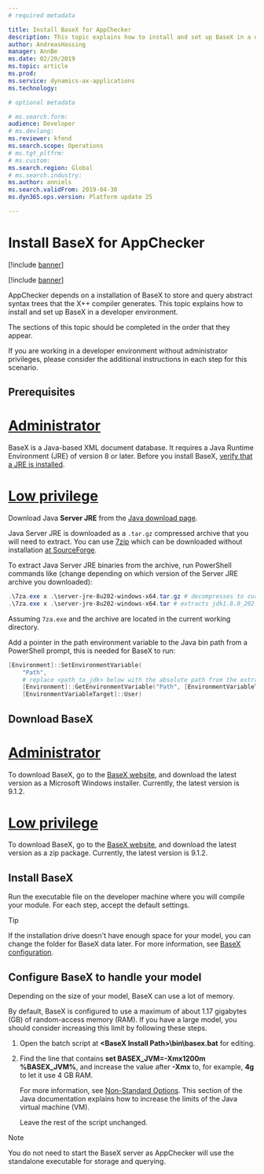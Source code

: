 ```yaml
---
# required metadata

title: Install BaseX for AppChecker
description: This topic explains how to install and set up BaseX in a developer environment.
author: AndreasHassing
manager: AnnBe
ms.date: 02/20/2019
ms.topic: article
ms.prod: 
ms.service: dynamics-ax-applications
ms.technology: 

# optional metadata

# ms.search.form:  
audience: Developer
# ms.devlang: 
ms.reviewer: kfend
ms.search.scope: Operations
# ms.tgt_pltfrm: 
# ms.custom: 
ms.search.region: Global
# ms.search.industry: 
ms.author: anniels
ms.search.validFrom: 2019-04-30
ms.dyn365.ops.version: Platform update 25

---
```


# Install BaseX for AppChecker

[!include [banner](../includes/banner.md)]

[!include [banner](../includes/preview-banner.md)]

AppChecker depends on a installation of BaseX to store and query abstract syntax trees that the X++ compiler generates. This topic explains how to install and set up BaseX in a developer environment.

The sections of this topic should be completed in the order that they appear.

If you are working in a developer environment without administrator privileges, please consider the additional instructions in each step for this scenario.

## Prerequisites

# [Administrator](#tab/admin)

BaseX is a Java-based XML document database. It requires a Java Runtime Environment (JRE) of version 8 or later. Before you install BaseX, [verify that a JRE is installed](https://aka.ms/getjava).

# [Low privilege](#tab/low-privilege)

Download Java **Server JRE** from the [Java download page](https://www.oracle.com/technetwork/java/javase/downloads/index.html).

Java Server JRE is downloaded as a `.tar.gz` compressed archive that you will need to extract. You can use [7zip](https://www.7-zip.org/download.html) which can be downloaded without installation [at SourceForge](https://sourceforge.net/projects/sevenzip/files/7-Zip/9.20/7za920.zip/download).

To extract Java Server JRE binaries from the archive, run PowerShell commands like (change depending on which version of the Server JRE archive you downloaded):

```powershell
.\7za.exe x .\server-jre-8u202-windows-x64.tar.gz # decompresses to current working directory
.\7za.exe x .\server-jre-8u202-windows-x64.tar # extracts jdk1.8.0_202 to current working directory
```

Assuming `7za.exe` and the archive are located in the current working directory.

Add a pointer in the path environment variable to the Java bin path from a PowerShell prompt, this is needed for BaseX to run:

```powershell
[Environment]::SetEnvironmentVariable(
    "Path",
    # replace <path_to_jdk> below with the absolute path from the extracted jdk above
    [Environment]::GetEnvironmentVariable("Path", [EnvironmentVariableTarget]::User) + ";<path_to_jdk>\bin\",
    [EnvironmentVariableTarget]::User)
```

## Download BaseX

# [Administrator](#tab/admin)

To download BaseX, go to the [BaseX website](http://basex.org/download/), and download the latest version as a Microsoft Windows installer. Currently, the latest version is 9.1.2.

# [Low privilege](#tab/low-privilege)

To download BaseX, go to the [BaseX website](http://basex.org/download/), and download the latest version as a zip package. Currently, the latest version is 9.1.2.

## Install BaseX

Run the executable file on the developer machine where you will compile your module. For each step, accept the default settings.

> [!TIP]
> If the installation drive doesn't have enough space for your model, you can change the folder for BaseX data later. For more information, see [BaseX configuration](http://docs.basex.org/wiki/Configuration#Database_Directory).

## Configure BaseX to handle your model

Depending on the size of your model, BaseX can use a lot of memory.

By default, BaseX is configured to use a maximum of about 1.17 gigabytes (GB) of random-access memory (RAM). If you have a large model, you should consider increasing this limit by following these steps.

1. Open the batch script at **\<BaseX Install Path\>\\bin\\basex.bat** for editing.
2. Find the line that contains **set BASEX\_JVM=-Xmx1200m %BASEX\_JVM%**, and increase the value after **-Xmx** to, for example, **4g** to let it use 4 GB RAM.

    For more information, see [Non-Standard Options](https://docs.oracle.com/javase/8/docs/technotes/tools/windows/java.html#BABHDABI). This section of the Java documentation explains how to increase the limits of the Java virtual machine (VM).

    Leave the rest of the script unchanged.

> [!NOTE]
> You do not need to start the BaseX server as AppChecker will use the standalone executable for storage and querying.
